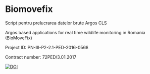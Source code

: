 # Biomovefix
Script pentru prelucrarea datelor brute Argos CLS

Argos based applications for real time wildlife monitoring in Romania (BioMoveFix)

Project ID: PN-III-P2-2.1-PED-2016-0568

Contract number: 72PED/3.01.2017

[![DOI](https://zenodo.org/badge/123764206.svg)](https://zenodo.org/badge/latestdoi/123764206)

